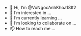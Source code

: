 - 👋 Hi, I’m @VoNgocAnhKhoa18It2
- 👀 I’m interested in ...
- 🌱 I’m currently learning ...
- 💞️ I’m looking to collaborate on ...
- 📫 How to reach me ...

<!---
VoNgocAnhKhoa18It2/VoNgocAnhKhoa18It2 is a ✨ special ✨ repository because its `README.md` (this file) appears on your GitHub profile.
You can click the Preview link to take a look at your changes.
--->
